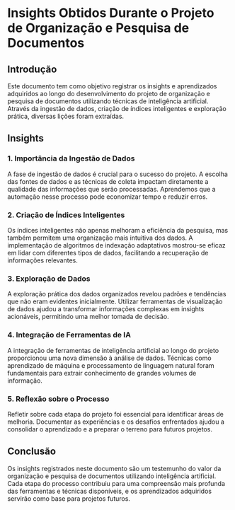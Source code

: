 # Insights Obtidos Durante o Projeto de Organização e Pesquisa de Documentos

## Introdução
Este documento tem como objetivo registrar os insights e aprendizados adquiridos ao longo do desenvolvimento do projeto de organização e pesquisa de documentos utilizando técnicas de inteligência artificial. Através da ingestão de dados, criação de índices inteligentes e exploração prática, diversas lições foram extraídas.

## Insights

### 1. Importância da Ingestão de Dados
A fase de ingestão de dados é crucial para o sucesso do projeto. A escolha das fontes de dados e as técnicas de coleta impactam diretamente a qualidade das informações que serão processadas. Aprendemos que a automação nesse processo pode economizar tempo e reduzir erros.

### 2. Criação de Índices Inteligentes
Os índices inteligentes não apenas melhoram a eficiência da pesquisa, mas também permitem uma organização mais intuitiva dos dados. A implementação de algoritmos de indexação adaptativos mostrou-se eficaz em lidar com diferentes tipos de dados, facilitando a recuperação de informações relevantes.

### 3. Exploração de Dados
A exploração prática dos dados organizados revelou padrões e tendências que não eram evidentes inicialmente. Utilizar ferramentas de visualização de dados ajudou a transformar informações complexas em insights acionáveis, permitindo uma melhor tomada de decisão.

### 4. Integração de Ferramentas de IA
A integração de ferramentas de inteligência artificial ao longo do projeto proporcionou uma nova dimensão à análise de dados. Técnicas como aprendizado de máquina e processamento de linguagem natural foram fundamentais para extrair conhecimento de grandes volumes de informação.

### 5. Reflexão sobre o Processo
Refletir sobre cada etapa do projeto foi essencial para identificar áreas de melhoria. Documentar as experiências e os desafios enfrentados ajudou a consolidar o aprendizado e a preparar o terreno para futuros projetos.

## Conclusão
Os insights registrados neste documento são um testemunho do valor da organização e pesquisa de documentos utilizando inteligência artificial. Cada etapa do processo contribuiu para uma compreensão mais profunda das ferramentas e técnicas disponíveis, e os aprendizados adquiridos servirão como base para projetos futuros.